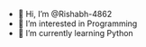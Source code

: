 - 👋 Hi, I’m @Rishabh-4862
- 👀 I’m interested in Programming
- 🌱 I’m currently learning Python
<!---
Rishabh-4862/Rishabh-4862 is a ✨ special ✨ repository because its `README.md` (this file) appears on your GitHub profile.
You can click the Preview link to take a look at your changes.
--->
